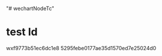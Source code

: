 <!--
 * @Author: yuszhou
 * @Date: 2022-10-13 15:56:20
 * @LastEditTime: 2022-10-13 15:57:11
 * @LastEditors: yuszhou
 * @Description: 
 * @FilePath: \wechartNodeTc\README.md
-->
"# wechartNodeTc" 



# test Id
wxf9773b51ec6dc1e8 5295febe0177ae35d1570ed7e25024d0
